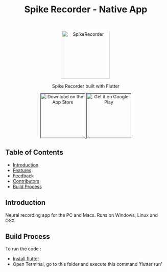 
<h1 align="center"> Spike Recorder - Native App </h1> <br>
<p align="center">
  <a href="https://backyardbrains.com/">
    <img alt="SpikeRecorder" title="SpikeRecorder" src="https://backyardbrains.com/products/img/SpikeRecorder.png" width="150">
  </a>
</p>

<p align="center">
  Spike Recorder built with Flutter
</p>

<center>
  <a href="">
    <img alt="Download on the App Store" title="App Store" src="http://i.imgur.com/0n2zqHD.png" width="140">
  </a>
  <a href="">
    <img alt="Get it on Google Play" title="Google Play" src="http://i.imgur.com/mtGRPuM.png" width="140">
  </a>
</center>

<!-- START doctoc generated TOC please keep comment here to allow auto update -->
<!-- DON'T EDIT THIS SECTION, INSTEAD RE-RUN doctoc TO UPDATE -->
## Table of Contents

- [Introduction](#introduction)
- [Features](#features)
- [Feedback](#feedback)
- [Contributors](#contributors)
- [Build Process](#build-process)

<!-- END doctoc generated TOC please keep comment here to allow auto update -->

## Introduction

Neural recording app for the PC and Macs. Runs on Windows, Linux and OSX


## Build Process

To run the code :
- [Install flutter](https://docs.flutter.dev/get-started/install?gclid=Cj0KCQiA_P6dBhD1ARIsAAGI7HD8hGJc9atvtrQLCi7mE6RsrPyFq0y-_8pTbDJrHIQKeRul3UPM57IaAtjREALw_wcB&gclsrc=aw.ds)
- Open Terminal, go to this folder and execute this command 'flutter run'
